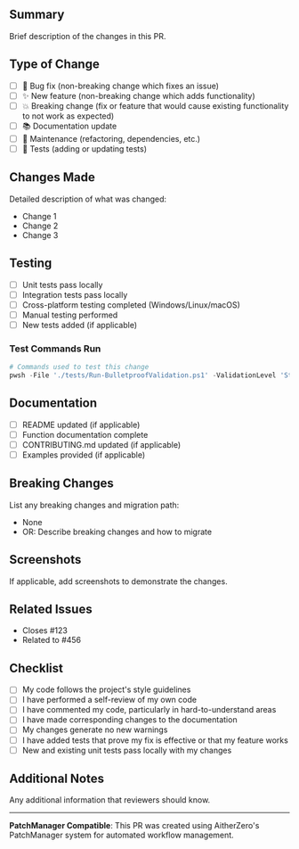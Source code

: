 ## Summary
Brief description of the changes in this PR.

## Type of Change
- [ ] 🐛 Bug fix (non-breaking change which fixes an issue)
- [ ] ✨ New feature (non-breaking change which adds functionality)
- [ ] 💥 Breaking change (fix or feature that would cause existing functionality to not work as expected)
- [ ] 📚 Documentation update
- [ ] 🔧 Maintenance (refactoring, dependencies, etc.)
- [ ] 🧪 Tests (adding or updating tests)

## Changes Made
Detailed description of what was changed:

- Change 1
- Change 2
- Change 3

## Testing
- [ ] Unit tests pass locally
- [ ] Integration tests pass locally
- [ ] Cross-platform testing completed (Windows/Linux/macOS)
- [ ] Manual testing performed
- [ ] New tests added (if applicable)

### Test Commands Run
```powershell
# Commands used to test this change
pwsh -File './tests/Run-BulletproofValidation.ps1' -ValidationLevel 'Standard'
```

## Documentation
- [ ] README updated (if applicable)
- [ ] Function documentation complete
- [ ] CONTRIBUTING.md updated (if applicable)
- [ ] Examples provided (if applicable)

## Breaking Changes
List any breaking changes and migration path:

- None
- OR: Describe breaking changes and how to migrate

## Screenshots
If applicable, add screenshots to demonstrate the changes.

## Related Issues
- Closes #123
- Related to #456

## Checklist
- [ ] My code follows the project's style guidelines
- [ ] I have performed a self-review of my own code
- [ ] I have commented my code, particularly in hard-to-understand areas
- [ ] I have made corresponding changes to the documentation
- [ ] My changes generate no new warnings
- [ ] I have added tests that prove my fix is effective or that my feature works
- [ ] New and existing unit tests pass locally with my changes

## Additional Notes
Any additional information that reviewers should know.

---
**PatchManager Compatible**: This PR was created using AitherZero's PatchManager system for automated workflow management.
